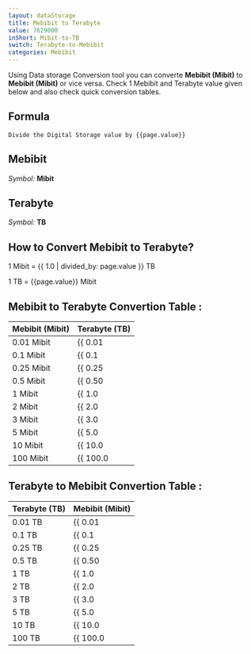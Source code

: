 ```yaml
---
layout: dataStorage
title: Mebibit to Terabyte
value: 7629000
inShort: Mibit-to-TB
switch: Terabyte-to-Mebibit
categories: Mebibit
---
```


Using Data storage Conversion tool you can converte **Mebibit (Mibit)** to **Mebibit (Mibit)** or vice versa. Check 1 Mebibit and Terabyte value given below and also check quick conversion tables.

## Formula
`Divide the Digital Storage value by {{page.value}}`

## Mebibit
*Symbol:* **Mibit**

## Terabyte
*Symbol:* **TB**

## How to Convert Mebibit to Terabyte?

1 Mibit = {{ 1.0 | divided_by: page.value }} TB

1 TB = {{page.value}} Mibit


## Mebibit to Terabyte Convertion Table :

| Mebibit (Mibit) | Terabyte (TB) |
| ---- | ---- |
| 0.01 Mibit | {{ 0.01 | divided_by: page.value }} TB |
| 0.1 Mibit | {{ 0.1 | divided_by: page.value }} TB |
| 0.25 Mibit | {{ 0.25 | divided_by: page.value }} TB |
| 0.5 Mibit | {{ 0.50 | divided_by: page.value }} TB |
| 1 Mibit | {{ 1.0 | divided_by: page.value }} TB |
| 2 Mibit | {{ 2.0 | divided_by: page.value }} TB |
| 3 Mibit | {{ 3.0 | divided_by: page.value }} TB |
| 5 Mibit | {{ 5.0 | divided_by: page.value }} TB |
| 10 Mibit | {{ 10.0 | divided_by: page.value }} TB |
| 100 Mibit | {{ 100.0 | divided_by: page.value }} TB |

## Terabyte to Mebibit Convertion Table :

| Terabyte (TB) | Mebibit (Mibit) |
| ---- | ---- |
| 0.01 TB | {{ 0.01 | times: page.value }} Mibit |
| 0.1 TB | {{ 0.1 | times: page.value }} Mibit |
| 0.25 TB | {{ 0.25 | times: page.value }} Mibit |
| 0.5 TB | {{ 0.50 | times: page.value }} Mibit |
| 1 TB | {{ 1.0 | times: page.value }} Mibit |
| 2 TB | {{ 2.0 | times: page.value }} Mibit |
| 3 TB | {{ 3.0 | times: page.value }} Mibit |
| 5 TB | {{ 5.0 | times: page.value }} Mibit |
| 10 TB | {{ 10.0 | times: page.value }} Mibit |
| 100 TB | {{ 100.0 | times: page.value }} Mibit |


<script>
document.getElementById('selectInput')[7].selected = true
document.getElementById('selectOutput')[16].selected = true
</script>
